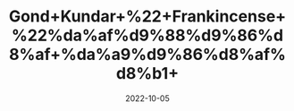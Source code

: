 ---
title: 'Gond+Kundar+%22+Frankincense+%22%da%af%d9%88%d9%86%d8%af+%da%a9%d9%86%d8%af%d8%b1+'
date: '2022-10-05' 
metatag: '' 
inventory: '0' 
draft: false 
# meta description 
shortDescripton: 'Its+use+is+effective+for+treatment+of+osteoarthritis%2c+ulcerative+colitis+and+rheumatoid+arthritis+and+joint+pain.'
description: 'Herb'
longdescription: ''
featured: True
# product Price
price: '50.0'
# Product Short Description
shortDescription: 'Its+use+is+effective+for+treatment+of+osteoarthritis%2c+ulcerative+colitis+and+rheumatoid+arthritis+and+joint+pain.'
productID: '778E5ED7-5824-ED11-9968-005056B3A416'
type: 'products'
category: 'Herb' 
thumnailproduct: 'https://eraconnect.blob.core.windows.net/product-images/aminsaddiquidawakhana/778E5ED7-5824-ED11-9968-005056B3A416.webp' 
images:
  - image: 'https://eraconnect.blob.core.windows.net/product-images/aminsaddiquidawakhana/778E5ED7-5824-ED11-9968-005056B3A416.webp'  
Variants:
---